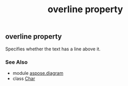 ﻿---
title: overline property
second_title: Aspose.Diagram for Python via .NET API References
description: 
type: docs
weight: 310
url: /python-net/aspose.diagram/char/overline/
is_root: false
---

## overline property


Specifies whether the text has a line above it.

### See Also
* module [aspose.diagram](../../)
* class [Char](/diagram/python-net/aspose.diagram/char)
